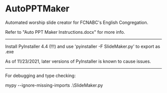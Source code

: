 # AutoPPTMaker
Automated worship slide creator for FCNABC's English Congregation.

Refer to "Auto PPT Maker Instructions.docx" for more info.

-------------------

Install PyInstaller 4.4 (!!!) and use 'pyinstaller -F SlideMaker.py' to export as .exe

As of 11/23/2021, later versions of PyInstaller is known to cause issues.

-------------------

For debugging and type checking:

mypy --ignore-missing-imports .\SlideMaker.py
